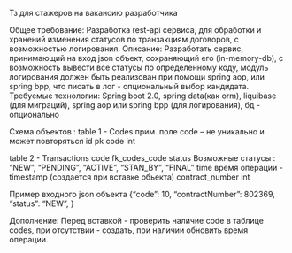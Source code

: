 Тз для стажеров на вакансию разработчика

Общее требование:
Разработка rest-api сервиса, для обработки и хранений изменения статусов по транзакциям договоров, с возможностью логирования.
Описание:
Разработать сервис, принимающий на вход json объект, сохраняющий его (in-memory-db), с возможность вывести все статусы по определенному коду, модуль логирования должен быть реализован при помощи spring aop, или spring bpp, что писать в лог - опциональный выбор кандидата.
Требуемые технологии:
Spring boot 2.0, spring data(как orm), liquibase (для миграций), spring aop или spring bpp (для логирования), бд - опционально

Схема объектов :
table 1 - Codes
прим. поле code – не уникально и может повторяться
id      pk
code    int

table 2 -  Transactions
code                fk_codes_code
status              Возможные статусы : “NEW”, “PENDING”, “ACTIVE”, “STAN_BY”, “FINAL”
time                время операции - timestamp (создается при вставке обьекта)
contract_number     int

Пример входного json объекта
{“code”: 10, “contractNumber”: 802369, “status”: “NEW”, }

Дополнение:
Перед вставкой - проверить наличие code в таблице codes, при отсутствии - создать, при наличии обновить время операции.